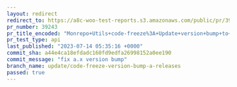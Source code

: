 ```yaml
---
layout: redirect
redirect_to: https://a8c-woo-test-reports.s3.amazonaws.com/public/pr/39243/api/index.html
pr_number: 39243
pr_title_encoded: "Monrepo+Utils+code-freeze%3A+Update+version+bump+to+modify+release+branches"
pr_test_type: api
last_published: "2023-07-14 05:35:16 +0000"
commit_sha: a44e4ca18efdadc160fd9edfa26998152a0ee190
commit_message: "fix a.x version bump"
branch_name: update/code-freeze-version-bump-a-releases
passed: true
---
```

